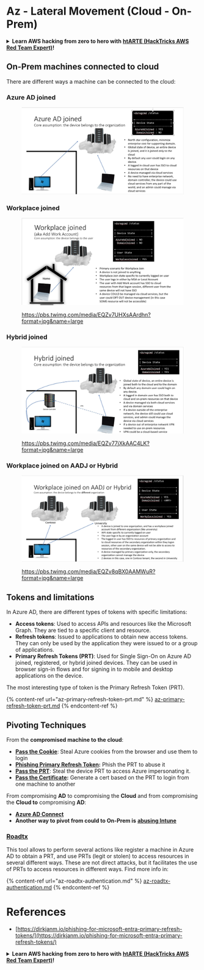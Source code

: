 # Az - Lateral Movement (Cloud - On-Prem)

<details>

<summary><strong>Learn AWS hacking from zero to hero with</strong> <a href="https://training.hacktricks.xyz/courses/arte"><strong>htARTE (HackTricks AWS Red Team Expert)</strong></a><strong>!</strong></summary>

Other ways to support HackTricks:

* If you want to see your **company advertised in HackTricks** or **download HackTricks in PDF** Check the [**SUBSCRIPTION PLANS**](https://github.com/sponsors/carlospolop)!
* Get the [**official PEASS & HackTricks swag**](https://peass.creator-spring.com)
* Discover [**The PEASS Family**](https://opensea.io/collection/the-peass-family), our collection of exclusive [**NFTs**](https://opensea.io/collection/the-peass-family)
* **Join the** 💬 [**Discord group**](https://discord.gg/hRep4RUj7f) or the [**telegram group**](https://t.me/peass) or **follow** us on **Twitter** 🐦 [**@hacktricks_live**](https://twitter.com/hacktricks_live)**.**
* **Share your hacking tricks by submitting PRs to the** [**HackTricks**](https://github.com/carlospolop/hacktricks) and [**HackTricks Cloud**](https://github.com/carlospolop/hacktricks-cloud) github repos.

</details>

## On-Prem machines connected to cloud

There are different ways a machine can be connected to the cloud:

### Azure AD joined

<figure><img src="../../../.gitbook/assets/image (3) (1) (2) (1).png" alt=""><figcaption></figcaption></figure>

### Workplace joined

<figure><img src="../../../.gitbook/assets/image (1) (6).png" alt=""><figcaption><p><a href="https://pbs.twimg.com/media/EQZv7UHXsAArdhn?format=jpg&#x26;name=large">https://pbs.twimg.com/media/EQZv7UHXsAArdhn?format=jpg&#x26;name=large</a></p></figcaption></figure>

### Hybrid joined

<figure><img src="../../../.gitbook/assets/image (3) (2) (2).png" alt=""><figcaption><p><a href="https://pbs.twimg.com/media/EQZv77jXkAAC4LK?format=jpg&#x26;name=large">https://pbs.twimg.com/media/EQZv77jXkAAC4LK?format=jpg&#x26;name=large</a></p></figcaption></figure>

### Workplace joined on AADJ or Hybrid

<figure><img src="../../../.gitbook/assets/image (4) (3).png" alt=""><figcaption><p><a href="https://pbs.twimg.com/media/EQZv8qBX0AAMWuR?format=jpg&#x26;name=large">https://pbs.twimg.com/media/EQZv8qBX0AAMWuR?format=jpg&#x26;name=large</a></p></figcaption></figure>

## Tokens and limitations <a href="#tokens-and-limitations" id="tokens-and-limitations"></a>

In Azure AD, there are different types of tokens with specific limitations:

- **Access tokens**: Used to access APIs and resources like the Microsoft Graph. They are tied to a specific client and resource.
- **Refresh tokens**: Issued to applications to obtain new access tokens. They can only be used by the application they were issued to or a group of applications.
- **Primary Refresh Tokens (PRT)**: Used for Single Sign-On on Azure AD joined, registered, or hybrid joined devices. They can be used in browser sign-in flows and for signing in to mobile and desktop applications on the device.

The most interesting type of token is the Primary Refresh Token (PRT).

{% content-ref url="az-primary-refresh-token-prt.md" %}
[az-primary-refresh-token-prt.md](az-primary-refresh-token-prt.md)
{% endcontent-ref %}

## Pivoting Techniques

From the **compromised machine to the cloud**:

* [**Pass the Cookie**](az-pass-the-cookie.md): Steal Azure cookies from the browser and use them to login
* [**Phishing Primary Refresh Token**](az-phishing-primary-refresh-token-microsoft-entra.md)**:** Phish the PRT to abuse it
* [**Pass the PRT**](pass-the-prt.md): Steal the device PRT to access Azure impersonating it.
* [**Pass the Certificate**](az-pass-the-certificate.md)**:** Generate a cert based on the PRT to login from one machine to another

From compromising **AD** to compromising the **Cloud** and from compromising the **Cloud to** compromising **AD**:

* [**Azure AD Connect**](azure-ad-connect-hybrid-identity/)
* **Another way to pivot from could to On-Prem is** [**abusing Intune**](../intune.md)

### [Roadtx](https://github.com/dirkjanm/ROADtools)

This tool allows to perform several actions like register a machine in Azure AD to obtain a PRT, and use PRTs (legit or stolen) to access resources in several different ways. These are not direct attacks, but it facilitates the use of PRTs to access resources in different ways. Find more info in:

{% content-ref url="az-roadtx-authentication.md" %}
[az-roadtx-authentication.md](az-roadtx-authentication.md)
{% endcontent-ref %}

# References
* [https://dirkjanm.io/phishing-for-microsoft-entra-primary-refresh-tokens/](https://dirkjanm.io/phishing-for-microsoft-entra-primary-refresh-tokens/)

<details>

<summary><strong>Learn AWS hacking from zero to hero with</strong> <a href="https://training.hacktricks.xyz/courses/arte"><strong>htARTE (HackTricks AWS Red Team Expert)</strong></a><strong>!</strong></summary>

Other ways to support HackTricks:

* If you want to see your **company advertised in HackTricks** or **download HackTricks in PDF** Check the [**SUBSCRIPTION PLANS**](https://github.com/sponsors/carlospolop)!
* Get the [**official PEASS & HackTricks swag**](https://peass.creator-spring.com)
* Discover [**The PEASS Family**](https://opensea.io/collection/the-peass-family), our collection of exclusive [**NFTs**](https://opensea.io/collection/the-peass-family)
* **Join the** 💬 [**Discord group**](https://discord.gg/hRep4RUj7f) or the [**telegram group**](https://t.me/peass) or **follow** us on **Twitter** 🐦 [**@hacktricks_live**](https://twitter.com/hacktricks_live)**.**
* **Share your hacking tricks by submitting PRs to the** [**HackTricks**](https://github.com/carlospolop/hacktricks) and [**HackTricks Cloud**](https://github.com/carlospolop/hacktricks-cloud) github repos.

</details>
